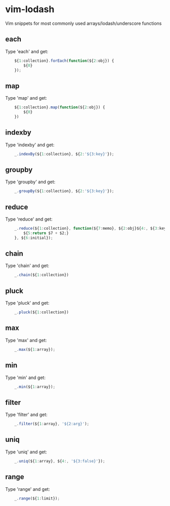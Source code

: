 vim-lodash
==========

Vim snippets for most commonly used arrays/lodash/underscore functions

## each
Type 'each' and get:
```javascript
	${1:collection}.forEach(function(${2:obj}) {
		${0}
	});
```
## map
Type 'map' and get:
```javascript
	${1:collection}.map(function(${2:obj}) {
		${0}
	})
```
## indexby
Type 'indexby' and get:
```javascript
	_.indexBy(${1:collection}, ${2:'${3:key}'});
```
## groupby
Type 'groupby' and get:
```javascript
	_.groupBy(${1:collection}, ${2:'${3:key}'});
```
## reduce
Type 'reduce' and get:
```javascript
	_.reduce(${1:collection}, function(${7:memo}, ${2:obj}${4:, ${3:key}}) {
		${5:return $7 + $2;}
	}, ${6:initial});
```
## chain
Type 'chain' and get:
```javascript
	_.chain(${1:collection})
```
## pluck
Type 'pluck' and get:
```javascript
	_.pluck(${1:collection})
```
## max
Type 'max' and get:
```javascript
	_.max(${1:array});
```
## min
Type 'min' and get:
```javascript
	_.min(${1:array});
```
## filter
Type 'filter' and get:
```javascript
	_.filter(${1:array}, '${2:arg}');
```
## uniq
Type 'uniq' and get:
```javascript
	_.uniq(${1:array}, ${4:, '${3:false}'});
```
## range
Type 'range' and get:
```javascript
	_.range(${1:limit});
```
